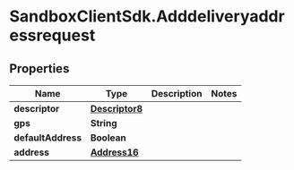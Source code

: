 # SandboxClientSdk.Adddeliveryaddressrequest

## Properties
Name | Type | Description | Notes
------------ | ------------- | ------------- | -------------
**descriptor** | [**Descriptor8**](Descriptor8.md) |  | 
**gps** | **String** |  | 
**defaultAddress** | **Boolean** |  | 
**address** | [**Address16**](Address16.md) |  | 
